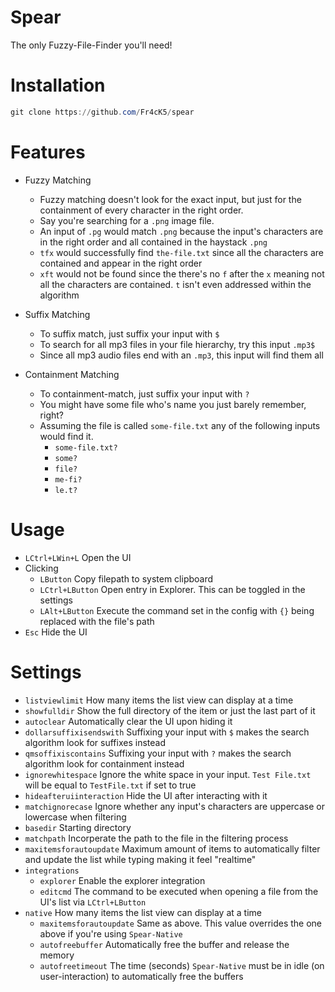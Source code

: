 # Spear
The only Fuzzy-File-Finder you'll need!

# Installation
```powershell
git clone https://github.com/Fr4cK5/spear
```

# Features

- Fuzzy Matching
    - Fuzzy matching doesn't look for the exact input, but just for the containment of every character in the right order.
    - Say you're searching for a `.png` image file.
    - An input of `.pg` would match `.png` because the input's characters are in the right order and all contained in the haystack `.png`
    - `tfx` would successfully find `the-file.txt` since all the characters are contained and appear in the right order
    - `xft` would not be found since the there's no `f` after the `x` meaning not all the characters are contained. `t` isn't even addressed within the algorithm

- Suffix Matching
    - To suffix match, just suffix your input with `$`
    - To search for all mp3 files in your file hierarchy, try this input `.mp3$`
    - Since all mp3 audio files end with an `.mp3`, this input will find them all

- Containment Matching
    - To containment-match, just suffix your input with `?`
    - You might have some file who's name you just barely remember, right?
    - Assuming the file is called `some-file.txt` any of the following inputs would find it.
        - `some-file.txt?`
        - `some?`
        - `file?`
        - `me-fi?`
        - `le.t?`

# Usage

- `LCtrl+LWin+L` Open the UI
- Clicking
    - `LButton` Copy filepath to system clipboard
    - `LCtrl+LButton` Open entry in Explorer. This can be toggled in the settings
    - `LAlt+LButton` Execute the command set in the config with `{}` being replaced with the file's path
- `Esc` Hide the UI

# Settings

- `listviewlimit` How many items the list view can display at a time
- `showfulldir` Show the full directory of the item or just the last part of it
- `autoclear` Automatically clear the UI upon hiding it
- `dollarsuffixisendswith` Suffixing your input with `$` makes the search algorithm look for suffixes instead
- `qmsoffixiscontains` Suffixing your input with `?` makes the search algorithm look for containment instead
- `ignorewhitespace` Ignore the white space in your input. `Test File.txt` will be equal to `TestFile.txt` if set to true
- `hideafteruiinteraction` Hide the UI after interacting with it
- `matchignorecase` Ignore whether any input's characters are uppercase or lowercase when filtering
- `basedir` Starting directory
- `matchpath` Incorperate the path to the file in the filtering process
- `maxitemsforautoupdate` Maximum amount of items to automatically filter and update the list while typing making it feel "realtime"
- `integrations`
    - `explorer` Enable the explorer integration
    - `editcmd` The command to be executed when opening a file from the UI's list via `LCtrl+LButton`
- `native` How many items the list view can display at a time
    - `maxitemsforautoupdate` Same as above. This value overrides the one above if you're using `Spear-Native`
    - `autofreebuffer` Automatically free the buffer and release the memory
    - `autofreetimeout` The time (seconds) `Spear-Native` must be in idle (on user-interaction) to automatically free the buffers

